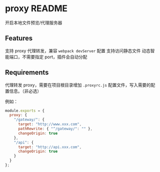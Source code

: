 # proxy README

开启本地文件预览/代理服务器

## Features

支持 proxy 代理转发，兼容 `webpack devServer` 配置
支持访问静态文件
动态智能端口，不需要指定 port，插件会自动分配

## Requirements

代理转发 proxy，需要在项目根目录增加 `.proxyrc.js` 配置文件，写入需要的配置信息。（非必选）

例如：

```javascript
module.exports = {
  proxy: {
    "/gateway/": {
      target: "http://www.xxx.com",
      pathRewrite: { "^/gateway/": "" },
      changeOrigin: true
    },
    "/api": {
      target: "http://api.xxx.com",
      changeOrigin: true
    }
  }
};
```
